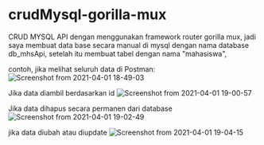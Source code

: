 # crudMysql-gorilla-mux

CRUD MYSQL API dengan menggunakan framework router gorilla mux,
jadi saya membuat data base secara manual di mysql dengan nama database db_mhsApi,
setelah itu membuat tabel dengan nama "mahasiswa",

contoh, jika melihat seluruh data di Postman:
![Screenshot from 2021-04-01 18-49-03](https://user-images.githubusercontent.com/55346618/113277637-e9bfe700-931b-11eb-9e4d-627bca6c87cf.png)

Jika data diambil berdasarkan id 
![Screenshot from 2021-04-01 19-00-57](https://user-images.githubusercontent.com/55346618/113278286-b6ca2300-931c-11eb-880d-4ca3d4fd6e7d.png)

Jika data dihapus secara permanen dari database
![Screenshot from 2021-04-01 19-02-49](https://user-images.githubusercontent.com/55346618/113278447-e547fe00-931c-11eb-9499-5355c9a0db6e.png)

jika data diubah atau diupdate
![Screenshot from 2021-04-01 19-04-15](https://user-images.githubusercontent.com/55346618/113278613-19232380-931d-11eb-9864-04385c84c43b.png)
